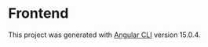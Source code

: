 # Frontend

This project was generated with [Angular CLI](https://github.com/angular/angular-cli) version 15.0.4.

